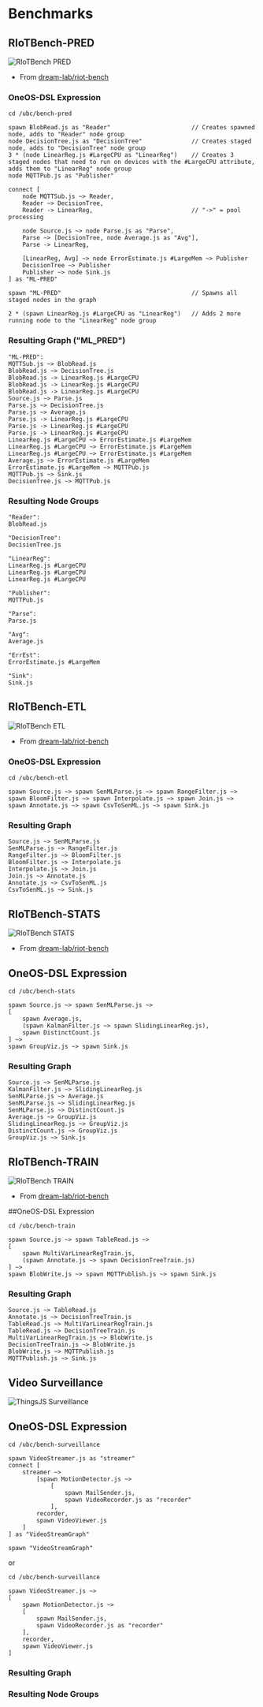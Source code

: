 # Benchmarks

## RIoTBench-PRED

![RIoTBench PRED](images/riot-pred.png)

-   From [dream-lab/riot-bench](https://github.com/dream-lab/riot-bench#statistical-summarization-dataflow-stats)

### OneOS-DSL Expression

```
cd /ubc/bench-pred

spawn BlobRead.js as "Reader"						// Creates spawned node, adds to "Reader" node group
node DecisionTree.js as "DecisionTree"				// Creates staged node, adds to "DecisionTree" node group
3 * (node LinearReg.js #LargeCPU as "LinearReg")	// Creates 3 staged nodes that need to run on devices with the #LargeCPU attribute, adds them to "LinearReg" node group
node MQTTPub.js as "Publisher"

connect [
	node MQTTSub.js ~> Reader,
	Reader ~> DecisionTree,
	Reader -> LinearReg,							// "->" = pool processing

	node Source.js ~> node Parse.js as "Parse",
	Parse ~> [DecisionTree, node Average.js as "Avg"],
	Parse -> LinearReg,

	[LinearReg, Avg] ~> node ErrorEstimate.js #LargeMem ~> Publisher
	DecisionTree ~> Publisher
	Publisher ~> node Sink.js
] as "ML-PRED"

spawn "ML-PRED"										// Spawns all staged nodes in the graph

2 * (spawn LinearReg.js #LargeCPU as "LinearReg")	// Adds 2 more running node to the "LinearReg" node group
```

### Resulting Graph ("ML_PRED")

```
"ML-PRED":
MQTTSub.js ~> BlobRead.js
BlobRead.js ~> DecisionTree.js
BlobRead.js -> LinearReg.js #LargeCPU
BlobRead.js -> LinearReg.js #LargeCPU
BlobRead.js -> LinearReg.js #LargeCPU
Source.js ~> Parse.js
Parse.js ~> DecisionTree.js
Parse.js ~> Average.js
Parse.js -> LinearReg.js #LargeCPU
Parse.js -> LinearReg.js #LargeCPU
Parse.js -> LinearReg.js #LargeCPU
LinearReg.js #LargeCPU ~> ErrorEstimate.js #LargeMem
LinearReg.js #LargeCPU ~> ErrorEstimate.js #LargeMem
LinearReg.js #LargeCPU ~> ErrorEstimate.js #LargeMem
Average.js ~> ErrorEstimate.js #LargeMem
ErrorEstimate.js #LargeMem ~> MQTTPub.js
MQTTPub.js ~> Sink.js
DecisionTree.js ~> MQTTPub.js
```

### Resulting Node Groups

```
"Reader":
BlobRead.js

"DecisionTree":
DecisionTree.js

"LinearReg":
LinearReg.js #LargeCPU
LinearReg.js #LargeCPU
LinearReg.js #LargeCPU

"Publisher":
MQTTPub.js

"Parse":
Parse.js

"Avg":
Average.js

"ErrEst":
ErrorEstimate.js #LargeMem

"Sink":
Sink.js
```

## RIoTBench-ETL

![RIoTBench ETL](images/riot-etl.png)

-   From [dream-lab/riot-bench](https://github.com/dream-lab/riot-bench#extraction-transform-and-load--dataflow-etl)

### OneOS-DSL Expression

```
cd /ubc/bench-etl

spawn Source.js ~> spawn SenMLParse.js ~> spawn RangeFilter.js ~>
spawn BloomFilter.js ~> spawn Interpolate.js ~> spawn Join.js ~>
spawn Annotate.js ~> spawn CsvToSenML.js ~> spawn Sink.js
```

### Resulting Graph

```
Source.js ~> SenMLParse.js
SenMLParse.js ~> RangeFilter.js
RangeFilter.js ~> BloomFilter.js
BloomFilter.js ~> Interpolate.js
Interpolate.js ~> Join.js
Join.js ~> Annotate.js
Annotate.js ~> CsvToSenML.js
CsvToSenML.js ~> Sink.js
```

## RIoTBench-STATS

![RIoTBench STATS](images/riot-stats.png)

-   From [dream-lab/riot-bench](https://github.com/dream-lab/riot-bench#statistical-summarization-dataflow-stats)

## OneOS-DSL Expression

```
cd /ubc/bench-stats

spawn Source.js ~> spawn SenMLParse.js ~>
[
	spawn Average.js,
	(spawn KalmanFilter.js ~> spawn SlidingLinearReg.js),
	spawn DistinctCount.js
] ~>
spawn GroupViz.js ~> spawn Sink.js
```

### Resulting Graph

```
Source.js ~> SenMLParse.js
KalmanFilter.js ~> SlidingLinearReg.js
SenMLParse.js ~> Average.js
SenMLParse.js ~> SlidingLinearReg.js
SenMLParse.js ~> DistinctCount.js
Average.js ~> GroupViz.js
SlidingLinearReg.js ~> GroupViz.js
DistinctCount.js ~> GroupViz.js
GroupViz.js ~> Sink.js
```

## RIoTBench-TRAIN

![RIoTBench TRAIN](images/riot-train.png)

-   From [dream-lab/riot-bench](https://github.com/dream-lab/riot-bench#model-training-dataflow-train)

##OneOS-DSL Expression

```
cd /ubc/bench-train

spawn Source.js ~> spawn TableRead.js ~>
[
	spawn MultiVarLinearRegTrain.js,
	(spawn Annotate.js ~> spawn DecisionTreeTrain.js)
] ~>
spawn BlobWrite.js ~> spawn MQTTPublish.js ~> spawn Sink.js
```

### Resulting Graph

```
Source.js ~> TableRead.js
Annotate.js ~> DecisionTreeTrain.js
TableRead.js ~> MultiVarLinearRegTrain.js
TableRead.js ~> DecisionTreeTrain.js
MultiVarLinearRegTrain.js ~> BlobWrite.js
DecisionTreeTrain.js ~> BlobWrite.js
BlobWrite.js ~> MQTTPublish.js
MQTTPublish.js ~> Sink.js
```

## Video Surveillance

![ThingsJS Surveillance](images/thingsjs-video.png)

## OneOS-DSL Expression

```
cd /ubc/bench-surveillance

spawn VideoStreamer.js as "streamer"
connect [
	streamer ~>
        [spawn MotionDetector.js ~>
            [
                spawn MailSender.js,
                spawn VideoRecorder.js as "recorder"
            ],
        recorder,
        spawn VideoViewer.js
    ]
] as "VideoStreamGraph"

spawn "VideoStreamGraph"
```

or

```
cd /ubc/bench-surveillance

spawn VideoStreamer.js ~>
[
	spawn MotionDetector.js ~>
	[
		spawn MailSender.js,
		spawn VideoRecorder.js as "recorder"
	],
	recorder,
	spawn VideoViewer.js
]
```

### Resulting Graph

### Resulting Node Groups
